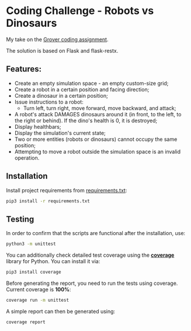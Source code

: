 # Coding Challenge - Robots vs Dinosaurs

My take on the [Grover coding assignment][1].

The solution is based on Flask and flask-restx.

## Features:
- Create an empty simulation space - an empty custom-size grid;
- Create a robot in a certain position and facing direction;
- Create a dinosaur in a certain position;
- Issue instructions to a robot:
  - Turn left, turn right, move forward, move backward, and attack;
- A robot's attack DAMAGES dinosaurs around it (in front, to the left, to the right or behind). If the dino's health is 0, it is destroyed;
- Display healthbars;
- Display the simulation's current state;
- Two or more entities (robots or dinosaurs) cannot occupy the same position;
- Attempting to move a robot outside the simulation space is an invalid operation.


## Installation

Install project requirements from [requirements.txt][2]:

```bash
pip3 install -r requirements.txt
```

## Testing
In order to confirm that the scripts are functional after the installation, use:
```bash
python3 -m unittest
```
You can additionally check detailed test coverage using the [**coverage**](https://coverage.readthedocs.io/en/6.3.2/) library for Python. You can install it via:
```bash
pip3 install coverage
```
Before generating the report, you need to run the tests using coverage. Current coverage is **100%**:
```bash
coverage run -m unittest
```
A simple report can then be generated using:
```bash
coverage report
```

[1]: https://github.com/devsbb/grover-engineering-recruitment/blob/master/challenges/robots-vs-dinos/ASSIGNMENT.md
[2]: https://github.com/Pythonimous/robots-vs-dinos/blob/main/requirements.txt